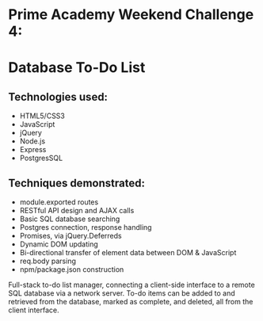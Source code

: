 # Prime Academy Weekend Challenge 4:
# Database To-Do List

## Technologies used:
* HTML5/CSS3
* JavaScript
* jQuery
* Node.js
* Express
* PostgresSQL

## Techniques demonstrated:
* module.exported routes
* RESTful API design and AJAX calls
* Basic SQL database searching
* Postgres connection, response handling
* Promises, via jQuery.Deferreds
* Dynamic DOM updating
* Bi-directional transfer of element data between DOM & JavaScript
* req.body parsing
* npm/package.json construction

Full-stack to-do list manager, connecting a client-side interface to a remote SQL database via a network server. To-do items can be added to and retrieved from the database, marked as complete, and deleted, all from the client interface.
